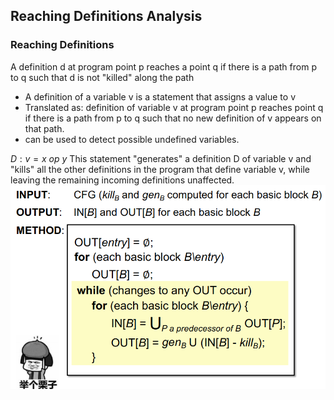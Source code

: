 ## Reaching Definitions Analysis
### Reaching Definitions
A definition d at program point p reaches a point q if there is a path from p to q such that d is not "killed" along the path
- A definition of a variable v is a statement that assigns a value to v
- Translated as: definition of variable v at program point p reaches point q if there is a path from p to q such that no new definition of v appears on that path.
- can be used to detect possible undefined variables.

$D: v = x\ op\ y$ 
This statement "generates" a definition D of variable v and "kills" all the other definitions in the program that define variable v, while leaving the remaining incoming definitions unaffected.
![](https://raw.githubusercontent.com/0xDkXy/image/master/202309071817993.png?token=ANK274C63GVUQZ35S25VW5LE7GRYG)

